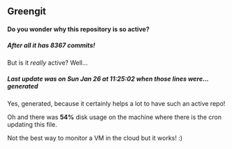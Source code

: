 ## Greengit

#### Do you wonder why this repository is so active?

##### After all it has 8367 commits!

But is it *really* active? Well...

##### Last update was on Sun Jan 26 at 11:25:02 when those lines were... generated

Yes, generated, because it certainly helps a lot to have such an active repo!

Oh and there was **54%** disk usage on the machine
where there is the cron updating this file.

Not the best way to monitor a VM in the cloud but it works! :)
